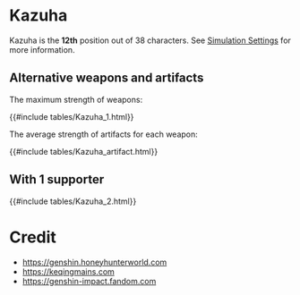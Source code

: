 # Kazuha

Kazuha is the **12th** position out of 38 characters. See [Simulation Settings](./simulation_settings.md) for more information.

## Alternative weapons and artifacts

The maximum strength of weapons:

{{#include tables/Kazuha_1.html}}

The average strength of artifacts for each weapon:

{{#include tables/Kazuha_artifact.html}}

## With 1 supporter

{{#include tables/Kazuha_2.html}}

# Credit

- <https://genshin.honeyhunterworld.com>
- <https://keqingmains.com>
- <https://genshin-impact.fandom.com>

